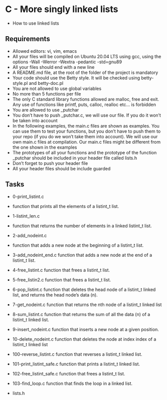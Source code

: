 # C - More singly linked lists
- How to use linked lists
## Requirements
- Allowed editors: vi, vim, emacs
- All your files will be compiled on Ubuntu 20.04 LTS using gcc, using the options -Wall -Werror -Wextra -pedantic -std=gnu89
- All your files should end with a new line
- A README.md file, at the root of the folder of the project is mandatory
- Your code should use the Betty style. It will be checked using betty-style.pl and betty-doc.pl
- You are not allowed to use global variables
- No more than 5 functions per file
- The only C standard library functions allowed are malloc, free and exit. Any use of functions like printf, puts, calloc, realloc etc… is forbidden
- You are allowed to use _putchar
- You don’t have to push _putchar.c, we will use our file. If you do it won’t be taken into account
- In the following examples, the main.c files are shown as examples. You can use them to test your functions, but you don’t have to push them to your repo (if you do we won’t take them into account). We will use our own main.c files at compilation. Our main.c files might be different from the one shown in the examples
- The prototypes of all your functions and the prototype of the function _putchar should be included in your header file called lists.h
- Don’t forget to push your header file
- All your header files should be include guarded

## Tasks
- 0-print_listint.c
* function that prints all the elements of a listint_t list.

- 1-listint_len.c
* function that returns the number of elements in a linked listint_t list.

- 2-add_nodeint.c
* function that adds a new node at the beginning of a listint_t list.

- 3-add_nodeint_end.c
function that adds a new node at the end of a listint_t list.

- 4-free_listint.c
function that frees a listint_t list.

- 5-free_listin2.c
function that frees a listint_t list.

- 6-pop_listint.c
function that deletes the head node of a listint_t linked list, and returns the head node’s data (n).

- 7-get_nodeint.c
function that returns the nth node of a listint_t linked list

- 8-sum_listint.c
function that returns the sum of all the data (n) of a listint_t linked list.

- 9-insert_nodeint.c
function that inserts a new node at a given position.

- 10-delete_nodeint.c
function that deletes the node at index index of a listint_t linked list

- 100-reverse_listint.c
function that reverses a listint_t linked list.

- 101-print_listint_safe.c
function that prints a listint_t linked list.

- 102-free_listint_safe.c
function that frees a listint_t list.

- 103-find_loop.c
function that finds the loop in a linked list.

- lists.h
